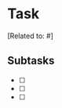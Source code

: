# Task

<task description and reasoning>

[Related to: #<issue number>]

## Subtasks

- [ ] <subtask>
- [ ] <subtask>
- [ ] <subtask>

